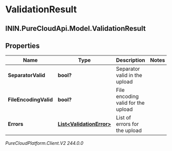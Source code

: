 # ValidationResult

## ININ.PureCloudApi.Model.ValidationResult

## Properties

|Name | Type | Description | Notes|
|------------ | ------------- | ------------- | -------------|
| **SeparatorValid** | **bool?** | Separator valid in the upload | |
| **FileEncodingValid** | **bool?** | File encoding valid for the upload | |
| **Errors** | [**List&lt;ValidationError&gt;**](ValidationError) | List of errors for the upload | |



_PureCloudPlatform.Client.V2 244.0.0_
